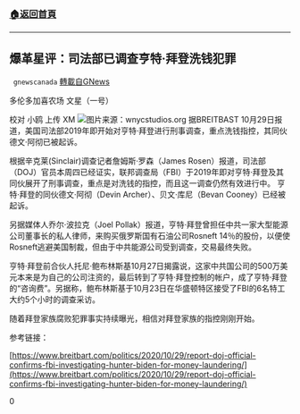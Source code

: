 ###  [:house:返回首頁](https://github.com/ourhimalayas/txt)
---

## 爆革星评：司法部已调查亨特·拜登洗钱犯罪
` gnewscanada` [轉載自GNews](https://gnews.org/zh-hans/505908/)

多伦多加喜农场 文星（一号）

校对 小鸥 上传 XM
![]()![](https://gnews-media-offload.s3.amazonaws.com/wp-content/uploads/2020/10/30163235/wnycstudios.org_.jpg)图片来源：wnycstudios.org
据BREITBAST 10月29日报道，美国司法部2019年即开始对亨特·拜登进行刑事调查，重点洗钱指控，其同伙德文·阿彻已被起诉。

根据辛克莱(Sinclair)调查记者詹姆斯·罗森（James Rosen）报道，司法部（DOJ）官员本周四已经证实，联邦调查局（FBI）于2019年即对亨特·拜登及其同伙展开了刑事调查，重点是对洗钱的指控，而且这一调查仍然有效进行中。 亨特·拜登的同伙德文·阿彻（Devin Archer）、贝文·库尼（Bevan Cooney）已经被起诉。

另据媒体人乔尔·波拉克（Joel Pollak）报道，亨特·拜登曾担任中共一家大型能源公司董事长的私人律师，来购买俄罗斯国有石油公司Rosneft 14％的股份，以便使Rosneft逃避美国制裁，但由于中共能源公司受到调查，交易最终失败。

亨特·拜登前合伙人托尼·鲍布林斯基10月27日揭露说，这家中共国公司的500万美元本来是为自己的公司注资的，最后转到了亨特·拜登控制的帐户，成了亨特·拜登的“咨询费”。另据称，鲍布林斯基于10月23日在华盛顿特区接受了FBI的6名特工大约5个小时的调查采访。

随着拜登家族腐败犯罪事实持续曝光，相信对拜登家族的指控刚刚开始。

参考链接：

[https://www.breitbart.com/politics/2020/10/29/report-doj-official-confirms-fbi-investigating-hunter-biden-for-money-laundering/](https://www.breitbart.com/politics/2020/10/29/report-doj-official-confirms-fbi-investigating-hunter-biden-for-money-laundering/)

0
